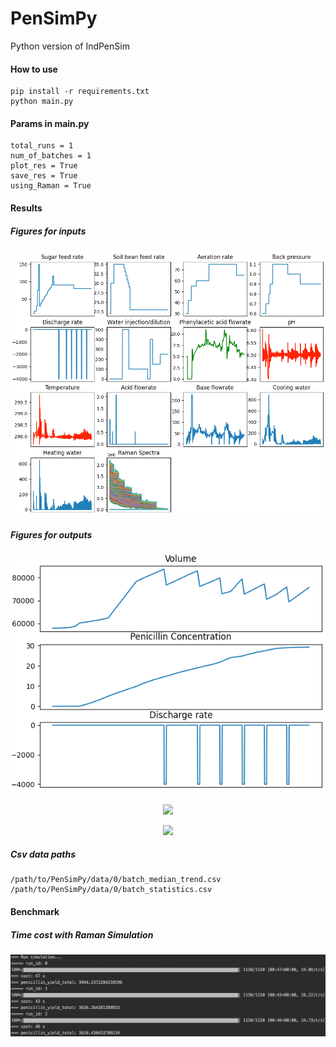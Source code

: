 # PenSimPy
Python version of IndPenSim
#### How to use
```
pip install -r requirements.txt
python main.py
```
#### Params in main.py
```
total_runs = 1
num_of_batches = 1
plot_res = True
save_res = True
using_Raman = True
```
#### Results
##### Figures for inputs
![Inputs](figures/Figure_2.png)
##### Figures for outputs
![Outputs](figures/Figure_1.png)

<p align="center">
  <img src="https://github.com/Quarticai/PenSimPy/blob/master/figures/Figure_2.png">
</p>
<p align="center">
  <img src="https://github.com/Quarticai/PenSimPy/blob/master/figures/Figure_1.png">
</p>

##### Csv data paths
```
/path/to/PenSimPy/data/0/batch_median_trend.csv
/path/to/PenSimPy/data/0/batch_statistics.csv
```
#### Benchmark
##### Time cost with Raman Simulation
![Image description](figures/benchmark.png)

